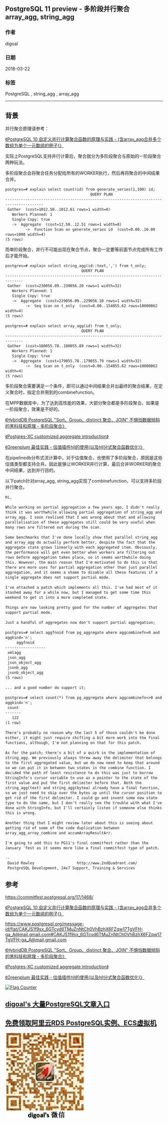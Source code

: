 ## PostgreSQL 11 preview - 多阶段并行聚合array_agg, string_agg  
            
### 作者            
digoal            
            
### 日期            
2018-03-22            
            
### 标签            
PostgreSQL , string_agg , array_agg    
            
----            
            
## 背景       
并行聚合原理请参考：  
  
[《PostgreSQL 10 自定义并行计算聚合函数的原理与实践 - (含array_agg合并多个数组为单个一元数组的例子)》](../201801/20180119_04.md)    
  
实际上PostgreSQL支持并行计算后，聚合就分为多阶段聚合与原始的一阶段聚合两种玩法。  
  
多阶段聚合会将聚合任务分配给所有的WORKER执行，然后再将聚合的中间结果合并。  
  
```  
postgres=# explain select count(id) from generate_series(1,100) id;  
                                      QUERY PLAN                                         
---------------------------------------------------------------------------------------  
 Gather  (cost=1012.50..1012.61 rows=1 width=8)  
   Workers Planned: 1  
   Single Copy: true  
   ->  Aggregate  (cost=12.50..12.51 rows=1 width=8)  
         ->  Function Scan on generate_series id  (cost=0.00..10.00 rows=1000 width=4)  
(5 rows)  
```  
  
而单阶段聚合，并行不可能出现在聚合节点，聚合一定要等前面节点完成所有工作后才能开始。  
  
```  
postgres=# explain select string_agg(id::text,',') from t_only;  
                                  QUERY PLAN                                    
------------------------------------------------------------------------------  
 Gather  (cost=230056.09..230056.20 rows=1 width=32)  
   Workers Planned: 1  
   Single Copy: true  
   ->  Aggregate  (cost=229056.09..229056.10 rows=1 width=32)  
         ->  Seq Scan on t_only  (cost=0.00..154055.62 rows=10000062 width=4)  
(5 rows)  
  
postgres=# explain select array_agg(id) from t_only;  
                                  QUERY PLAN                                    
------------------------------------------------------------------------------  
 Gather  (cost=180055.78..180055.89 rows=1 width=32)  
   Workers Planned: 1  
   Single Copy: true  
   ->  Aggregate  (cost=179055.78..179055.79 rows=1 width=32)  
         ->  Seq Scan on t_only  (cost=0.00..154055.62 rows=10000062 width=4)  
(5 rows)  
```  
  
多阶段聚合需要满足一个条件，即可以通过中间结果合并出最终的聚合结果，在定义聚合时，指定合并用到的combinefunction。  
  
在MPP数据库中，为了达到高性能的效果，大部分聚合都是多阶段聚合。如果是一阶段聚合，效果是不好的。  
  
[《HybridDB PostgreSQL "Sort、Group、distinct 聚合、JOIN" 不惧怕数据倾斜的黑科技和原理 - 多阶段聚合》](../201711/20171123_01.md)    
  
[《Postgres-XC customized aggregate introduction》](../201305/20130502_01.md)    
  
[《Greenplum 最佳实践 - 估值插件hll的使用(以及hll分式聚合函数优化)》](../201608/20160825_02.md)    
  
在pipelinedb分布式流计算中，对于估值聚合，也使用了多阶段聚合，原因是这些估值类型都支持合并。因此能够让WORKER并行计算，最后合并WORKER的聚合中间结果，达到并行目的。  
  
以下patch针对array_agg, string_agg实现了combinefunction，可以支持多阶段并行聚合。   
  
```  
Hi,  
  
While working on partial aggregation a few years ago, I didn't really  
think it was worthwhile allowing partial aggregation of string_agg and  
array_agg. I soon realised that I was wrong about that and allowing  
parallelisation of these aggregates still could be very useful when  
many rows are filtered out during the scan.  
  
Some benchmarks that I've done locally show that parallel string_agg  
and array_agg do actually perform better, despite the fact that the  
aggregate state grows linearly with each aggregated item. Obviously,  
the performance will get even better when workers are filtering out  
rows before aggregation takes place, so it seems worthwhile doing  
this. However, the main reason that I'm motivated to do this is that  
there are more uses for partial aggregation other than just parallel  
aggregation, and it seems a shame to disable all these features if a  
single aggregate does not support partial mode.  
  
I've attached a patch which implements all this. I've had most of it  
stashed away for a while now, but I managed to get some time this  
weekend to get it into a more completed state.  
  
Things are now looking pretty good for the number of aggregates that  
support partial mode.  
  
Just a handful of aggregates now don't support partial aggregation;  
  
postgres=# select aggfnoid from pg_aggregate where aggcombinefn=0 and  
aggkind='n';  
     aggfnoid  
------------------  
 xmlagg  
 json_agg  
 json_object_agg  
 jsonb_agg  
 jsonb_object_agg  
(5 rows)  
  
... and a good number do support it;  
  
postgres=# select count(*) from pg_aggregate where aggcombinefn<>0 and  
aggkind='n';  
 count  
-------  
   122  
(1 row)  
  
There's probably no reason why the last 5 of those couldn't be done  
either, it might just require shifting a bit more work into the final  
functions, although, I'm not planning on that for this patch.  
  
As for the patch; there's a bit of a quirk in the implementation of  
string_agg. We previously always threw away the delimiter that belongs  
to the first aggregated value, but we do now need to keep that around  
so we can put it in between two states in the combine function. I  
decided the path of least resistance to do this was just to borrow  
StringInfo's cursor variable to use as a pointer to the state of the  
first value and put the first delimiter before that. Both the  
string_agg(text) and string_agg(bytea) already have a final function,  
so we just need to skip over the bytes up until the cursor position to  
get rid of the first delimiter. I could go and invent some new state  
type to do the same, but I don't really see the trouble with what I've  
done with StringInfo, but I'll certainly listen if someone else thinks  
this is wrong.  
  
Another thing that I might review later about this is seeing about  
getting rid of some of the code duplication between  
array_agg_array_combine and accumArrayResultArr.  
  
I'm going to add this to PG11's final commitfest rather than the  
January 'fest as it seems more like a final commitfest type of patch.  
  
--   
 David Rowley                   http://www.2ndQuadrant.com/  
 PostgreSQL Development, 24x7 Support, Training & Services  
```  
      
      
## 参考      
https://commitfest.postgresql.org/17/1468/  
    
[《PostgreSQL 10 自定义并行计算聚合函数的原理与实践 - (含array_agg合并多个数组为单个一元数组的例子)》](../201801/20180119_04.md)    
  
https://www.postgresql.org/message-id/flat/CAKJS1f9sx_6GTcvd6TMuZnNtCh0VhBzhX6FZqw17TgVFH-ga_A@mail.gmail.com#CAKJS1f9sx_6GTcvd6TMuZnNtCh0VhBzhX6FZqw17TgVFH-ga_A@mail.gmail.com  
  
[《HybridDB PostgreSQL "Sort、Group、distinct 聚合、JOIN" 不惧怕数据倾斜的黑科技和原理 - 多阶段聚合》](../201711/20171123_01.md)    
  
[《Postgres-XC customized aggregate introduction》](../201305/20130502_01.md)    
  
[《Greenplum 最佳实践 - 估值插件hll的使用(以及hll分式聚合函数优化)》](../201608/20160825_02.md)    
  
<a rel="nofollow" href="http://info.flagcounter.com/h9V1"  ><img src="http://s03.flagcounter.com/count/h9V1/bg_FFFFFF/txt_000000/border_CCCCCC/columns_2/maxflags_12/viewers_0/labels_0/pageviews_0/flags_0/"  alt="Flag Counter"  border="0"  ></a>  
  
  
  
  
  
  
## [digoal's 大量PostgreSQL文章入口](https://github.com/digoal/blog/blob/master/README.md "22709685feb7cab07d30f30387f0a9ae")
  
  
## [免费领取阿里云RDS PostgreSQL实例、ECS虚拟机](https://free.aliyun.com/ "57258f76c37864c6e6d23383d05714ea")
  
  
![digoal's weixin](../pic/digoal_weixin.jpg "f7ad92eeba24523fd47a6e1a0e691b59")
  
